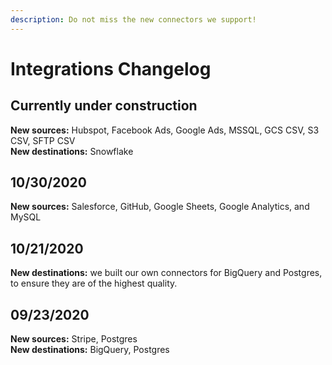 ```yaml
---
description: Do not miss the new connectors we support!
---
```


# Integrations Changelog

## Currently under construction

**New sources:** Hubspot, Facebook Ads, Google Ads, MSSQL, GCS CSV, S3 CSV, SFTP CSV  
**New destinations:** Snowflake

## 10/30/2020

**New sources:** Salesforce, GitHub, Google Sheets, Google Analytics, and MySQL

## 10/21/2020

**New destinations:** we built our own connectors for BigQuery and Postgres, to ensure they are of the highest quality.

## 09/23/2020

**New sources:** Stripe, Postgres  
**New destinations:** BigQuery, Postgres



